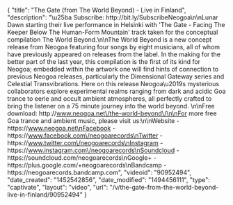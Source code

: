 {
    "title": "The Gate (from The World Beyond) - Live in Finland",
    "description": "\u25ba Subscribe: http:\/\/bit.ly\/SubscribeNeogoa\n\nLunar Dawn starting their live performance in Helsinki with 'The Gate - Facing The Keeper Below The Human-Form Mountain' track taken for the conceptual compilation The World Beyond.\n\nThe World Beyond is a new concept release from Neogoa featuring four songs by eight musicians, all of whom have previously appeared on releases from the label. In the making for the better part of the last year, this compilation is the first of its kind for Neogoa; embedded within the artwork one will find hints of connection to previous Neogoa releases, particularly the Dimensional Gateway series and Celestial Transvibrations. Here on this release Neogoa\u2019s mysterious collaborators explore experimental realms ranging from dark and acidic Goa trance to eerie and occult ambient atmospheres, all perfectly crafted to bring the listener on a 75 minute journey into the world beyond. \n\nFree download: http:\/\/www.neogoa.net\/the-world-beyond\/\n\nFor more free Goa trance and ambient music, please visit us:\n\nWebsite - https:\/\/www.neogoa.net\nFacebook - https:\/\/www.facebook.com\/neogoarecords\nTwitter - https:\/\/www.twitter.com\/neogoarecords\nInstagram - https:\/\/www.instagram.com\/neogoarecords\nSoundcloud - https:\/\/soundcloud.com\/neogoarecords\nGoogle+ - https:\/\/plus.google.com\/+neogoarecords\nBandcamp - https:\/\/neogoarecords.bandcamp.com",
    "videoid": "90952494",
    "date_created": "1452542856",
    "date_modified": "1494456111",
    "type": "captivate",
    "layout": "video",
    "url": "\/v\/the-gate-from-the-world-beyond-live-in-finland\/90952494"
}